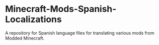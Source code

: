 # Minecraft-Mods-Spanish-Localizations
A repository for Spanish language files for translating various mods from Modded Minecraft.
